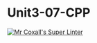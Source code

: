 # Unit3-07-CPP
[![Mr Coxall's Super Linter](https://github.com/ICS3U-Programming-AbdulrahmanA/Unit3-07-CPP/workflows/Mr%20Coxall's%20Super%20Linter/badge.svg)](https://github.com/ICS3U-Programming-AbdulrahmanA/Unit3-07-CPP/actions/)
